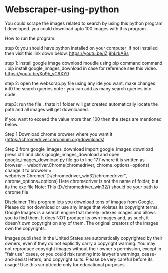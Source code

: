 # Webscraper-using-python
You could scrape the images related to search by using this python program I developed.
you could download upto 100 images with this program . 

How to run the program:

step 0:
you should have python installed on your computer ,if not installed then visit this link down below.
https://youtu.be/IZj8hLrkABs

step 1:
install google image download moudle using pip command 
command : pip install google_images_download
in case for reference see this video.
https://youtu.be/Ko9b_vC6XY0

step 2:
open the webscrap.py file using any ide you want.
make changes int0 the search queries 
note : you can add as many search queries into code.

step3:
run the file .
thats it !
folder will get created automatically 
locate the path and all images will get downloaded.

if you want to exceed the value more than 100 then the steps are mentioned below.

Step 1
Download chrome browser where you want it (https://chromedriver.chromium.org/downloads)

Step 2
from google_images_download import google_images_download
press ctrl and click google_images_download and open google_images_download.py file
go to line 177 where it is written as browser = webdriver.Chrome(chromedriver, chrome_options=options)
change it to browser = webdriver.Chrome("D:/chromedriver_win32/chromedriver", chrome_options=options)
Here chromedriver is not the name of folder, but its the exe file
Note: This (D:/chromedriver_win32/) should be your path to chrome file

Disclaimer
This program lets you download tons of images from Google. Please do not download or use any image that violates its copyright terms. Google Images is a search engine that merely indexes images and allows you to find them. It does NOT produce its own images and, as such, it doesn't own copyright on any of them. The original creators of the images own the copyrights.

Images published in the United States are automatically copyrighted by their owners, even if they do not explicitly carry a copyright warning. You may not reproduce copyright images without their owner's permission, except in "fair use" cases, or you could risk running into lawyer's warnings, cease-and-desist letters, and copyright suits. Please be very careful before its usage! Use this script/code only for educational purposes.

